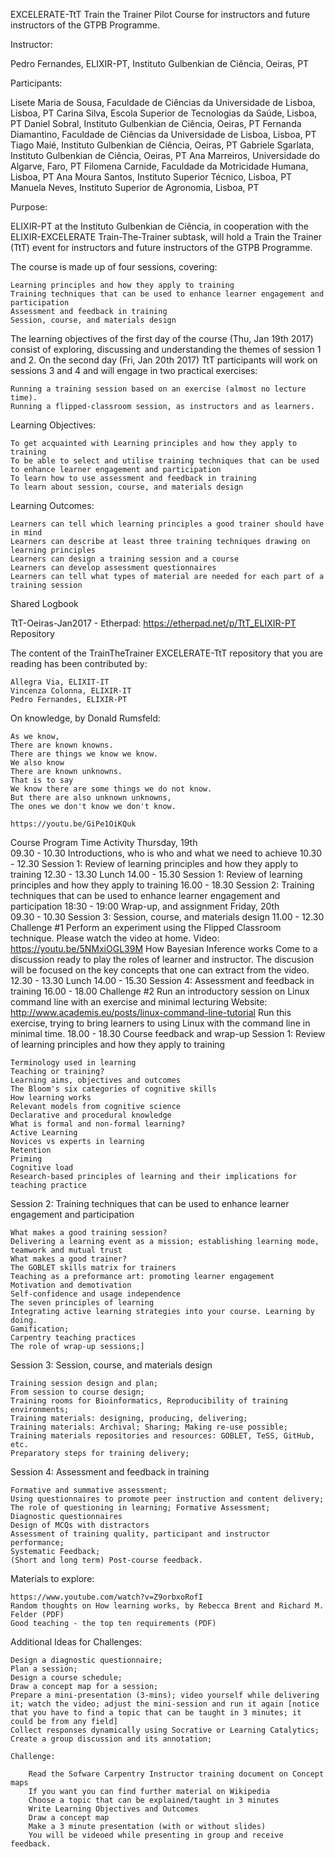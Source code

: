 
EXCELERATE-TtT
Train the Trainer Pilot Course for instructors and future instructors of the GTPB Programme.

Instructor:

Pedro Fernandes, ELIXIR-PT, Instituto Gulbenkian de Ciência, Oeiras, PT

Participants:

Lisete Maria de Sousa, Faculdade de Ciências da Universidade de Lisboa, Lisboa, PT
Carina Silva, Escola Superior de Tecnologias da Saúde, Lisboa, PT
Daniel Sobral, Instituto Gulbenkian de Ciência, Oeiras, PT
Fernanda Diamantino, Faculdade de Ciências da Universidade de Lisboa, Lisboa, PT
Tiago Maié, Instituto Gulbenkian de Ciência, Oeiras, PT
Gabriele Sgarlata, Instituto Gulbenkian de Ciência, Oeiras, PT
Ana Marreiros, Universidade do Algarve, Faro, PT
Filomena Carnide, Faculdade da Motricidade Humana, Lisboa, PT
Ana Moura Santos, Instituto Superior Técnico, Lisboa, PT
Manuela Neves, Instituto Superior de Agronomia, Lisboa, PT

Purpose:

ELIXIR-PT at the Instituto Gulbenkian de Ciência, in cooperation with the ELIXIR-EXCELERATE Train-The-Trainer subtask, will hold a Train the Trainer (TtT) event for instructors and future instructors of the GTPB Programme.

The course is made up of four sessions, covering:

    Learning principles and how they apply to training
    Training techniques that can be used to enhance learner engagement and participation
    Assessment and feedback in training
    Session, course, and materials design

The learning objectives of the first day of the course (Thu, Jan 19th 2017) consist of exploring, discussing and understanding the themes of session 1 and 2. On the second day (Fri, Jan 20th 2017) TtT participants will work on sessions 3 and 4 and will engage in two practical exercises:

    Running a training session based on an exercise (almost no lecture time).
    Running a flipped-classroom session, as instructors and as learners.

Learning Objectives:

    To get acquainted with Learning principles and how they apply to training
    To be able to select and utilise training techniques that can be used to enhance learner engagement and participation
    To learn how to use assessment and feedback in training
    To learn about session, course, and materials design

Learning Outcomes:

    Learners can tell which learning principles a good trainer should have in mind
    Learners can describe at least three training techniques drawing on learning principles
    Learners can design a training session and a course
    Learners can develop assessment questionnaires
    Learners can tell what types of material are needed for each part of a training session

Shared Logbook

TtT-Oeiras-Jan2017 - Etherpad: https://etherpad.net/p/TtT_ELIXIR-PT
Repository

The content of the TrainTheTrainer EXCELERATE-TtT repository that you are reading has been contributed by:

    Allegra Via, ELIXIT-IT
    Vincenza Colonna, ELIXIR-IT
    Pedro Fernandes, ELIXIR-PT

On knowledge, by Donald Rumsfeld:

    As we know,
    There are known knowns.
    There are things we know we know.
    We also know
    There are known unknowns.
    That is to say
    We know there are some things we do not know.
    But there are also unknown unknowns,
    The ones we don't know we don't know.

    https://youtu.be/GiPe1OiKQuk

Course Program
Time 	Activity
Thursday, 19th 	
09.30 - 10.30 	Introductions, who is who and what we need to achieve
10.30 - 12.30 	Session 1: Review of learning principles and how they apply to training
12.30 - 13.30 	Lunch
14.00 - 15.30 	Session 1: Review of learning principles and how they apply to training
16.00 - 18.30 	Session 2: Training techniques that can be used to enhance learner engagement and participation
18:30 - 19:00 	Wrap-up, and assignment
Friday, 20th 	
09.30 - 10.30 	Session 3: Session, course, and materials design
11.00 - 12.30 	Challenge #1 Perform an experiment using the Flipped Classroom technique. Please watch the video at home.
	Video: https://youtu.be/5NMxiOGL39M How Bayesian Inference works
	Come to a discussion ready to play the roles of learner and instructor.
	The discusion will be focused on the key concepts that one can extract from the video.
12.30 - 13.30 	Lunch
14.00 - 15.30 	Session 4: Assessment and feedback in training
16.00 - 18.00 	Challenge #2 Run an introductory session on Linux command line with an exercise and minimal lecturing
	Website: http://www.academis.eu/posts/linux-command-line-tutorial
	Run this exercise, trying to bring learners to using Linux with the command line in minimal time.
18.00 - 18.30 	Course feedback and wrap-up
Session 1: Review of learning principles and how they apply to training

    Terminology used in learning
    Teaching or training?
    Learning aims, objectives and outcomes
    The Bloom's six categories of cognitive skills
    How learning works
    Relevant models from cognitive science
    Declarative and procedural knowledge
    What is formal and non-formal learning?
    Active Learning
    Novices vs experts in learning
    Retention
    Priming
    Cognitive load
    Research-based principles of learning and their implications for teaching practice

Session 2: Training techniques that can be used to enhance learner engagement and participation

    What makes a good training session?
    Delivering a learning event as a mission; establishing learning mode, teamwork and mutual trust
    What makes a good trainer?
    The GOBLET skills matrix for trainers
    Teaching as a preformance art: promoting learner engagement
    Motivation and demotivation
    Self-confidence and usage independence
    The seven principles of learning
    Integrating active learning strategies into your course. Learning by doing.
    Gamification;
    Carpentry teaching practices
    The role of wrap-up sessions;]

Session 3: Session, course, and materials design

    Training session design and plan;
    From session to course design;
    Training rooms for Bioinformatics, Reproducibility of training environments;
    Training materials: designing, producing, delivering;
    Training materials: Archival; Sharing; Making re-use possible;
    Training materials repositories and resources: GOBLET, TeSS, GitHub, etc.
    Preparatory steps for training delivery;

Session 4: Assessment and feedback in training

    Formative and summative assessment;
    Using questionnaires to promote peer instruction and content delivery;
    The role of questioning in learning; Formative Assessment;
    Diagnostic questionnaires
    Design of MCQs with distractors
    Assessment of training quality, participant and instructor performance;
    Systematic Feedback;
    (Short and long term) Post-course feedback.

Materials to explore:

    https://www.youtube.com/watch?v=Z9orbxoRofI
    Random thoughts on How learning works, by Rebecca Brent and Richard M. Felder (PDF)
    Good teaching - the top ten requirements (PDF)

Additional Ideas for Challenges:

    Design a diagnostic questionnaire;
    Plan a session;
    Design a course schedule;
    Draw a concept map for a session;
    Prepare a mini-presentation (3-mins); video yourself while delivering it; watch the video; adjust the mini-session and run it again [notice that you have to find a topic that can be taught in 3 minutes; it could be from any field]
    Collect responses dynamically using Socrative or Learning Catalytics;
    Create a group discussion and its annotation;

    Challenge:

        Read the Sofware Carpentry Instructor training document on Concept maps
        If you want you can find further material on Wikipedia
        Choose a topic that can be explained/taught in 3 minutes
        Write Learning Objectives and Outcomes
        Draw a concept map
        Make a 3 minute presentation (with or without slides)
        You will be videoed while presenting in group and receive feedback.

